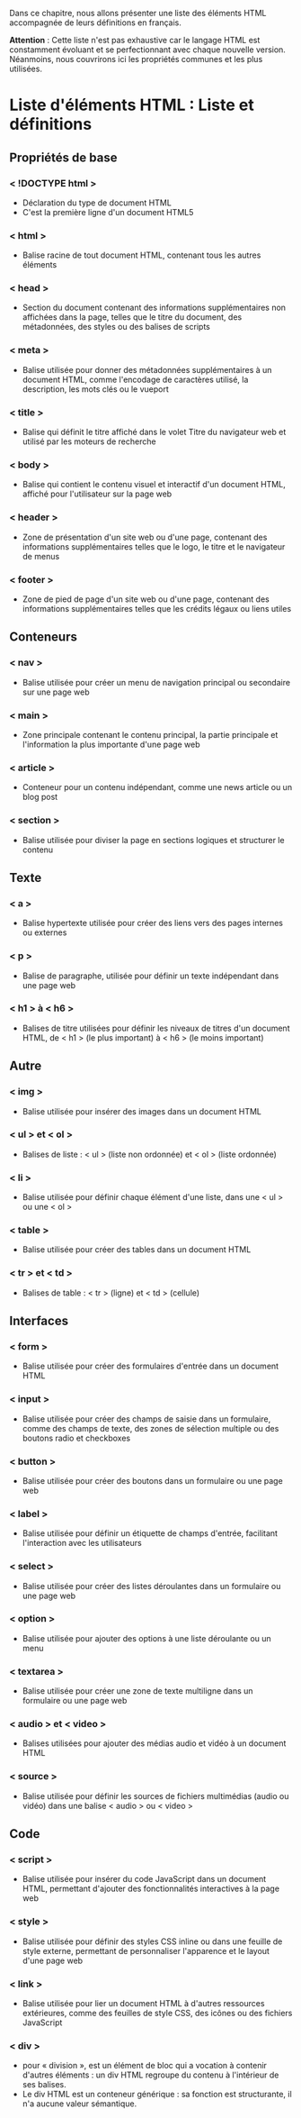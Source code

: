 Dans ce chapitre, nous allons présenter une liste des éléments HTML accompagnée de leurs définitions en français.

**Attention** : Cette liste n'est pas exhaustive car le langage HTML est constamment évoluant et se perfectionnant avec chaque nouvelle version. Néanmoins, nous couvrirons ici les propriétés communes et les plus utilisées.
# Liste d'éléments HTML : Liste et définitions
## Propriétés de base
### < !DOCTYPE html >
- Déclaration du type de document HTML
- C'est la première ligne d'un document HTML5

### < html >
- Balise racine de tout document HTML, contenant tous les autres éléments

### < head >
- Section du document contenant des informations supplémentaires non affichées dans la page, telles que le titre du document, des métadonnées, des styles ou des balises de scripts

### < meta >
- Balise utilisée pour donner des métadonnées supplémentaires à un document HTML, comme l'encodage de caractères utilisé, la description, les mots clés ou le vueport

### < title >
- Balise qui définit le titre affiché dans le volet Titre du navigateur web et utilisé par les moteurs de recherche

### < body >
- Balise qui contient le contenu visuel et interactif d'un document HTML, affiché pour l'utilisateur sur la page web

### < header >
- Zone de présentation d'un site web ou d'une page, contenant des informations supplémentaires telles que le logo, le titre et le navigateur de menus

### < footer >
 - Zone de pied de page d'un site web ou d'une page, contenant des informations supplémentaires telles que les crédits légaux ou liens utiles

## Conteneurs
### < nav >
- Balise utilisée pour créer un menu de navigation principal ou secondaire sur une page web

### < main >
- Zone principale contenant le contenu principal, la partie principale et l'information la plus importante d'une page web

### < article >
 - Conteneur pour un contenu indépendant, comme une news article ou un blog post

### < section >
 - Balise utilisée pour diviser la page en sections logiques et structurer le contenu

## Texte
### < a >
 - Balise hypertexte utilisée pour créer des liens vers des pages internes ou externes

### < p >
 - Balise de paragraphe, utilisée pour définir un texte indépendant dans une page web

### < h1 > à < h6 >
 - Balises de titre utilisées pour définir les niveaux de titres d'un document HTML, de < h1 > (le plus important) à < h6 > (le moins important)

## Autre
### < img >
 - Balise utilisée pour insérer des images dans un document HTML

### < ul > et < ol >
 - Balises de liste : < ul > (liste non ordonnée) et < ol > (liste ordonnée)

### < li >
 - Balise utilisée pour définir chaque élément d'une liste, dans une < ul > ou une < ol >

### < table >
 - Balise utilisée pour créer des tables dans un document HTML

### < tr > et < td >
 - Balises de table : < tr > (ligne) et < td > (cellule)

## Interfaces
### < form >
 - Balise utilisée pour créer des formulaires d'entrée dans un document HTML

### < input >
 - Balise utilisée pour créer des champs de saisie dans un formulaire, comme des champs de texte, des zones de sélection multiple ou des boutons radio et checkboxes

### < button >
 - Balise utilisée pour créer des boutons dans un formulaire ou une page web

### < label >
 - Balise utilisée pour définir un étiquette de champs d'entrée, facilitant l'interaction avec les utilisateurs

### < select >
 - Balise utilisée pour créer des listes déroulantes dans un formulaire ou une page web

### < option >
 - Balise utilisée pour ajouter des options à une liste déroulante ou un menu

### < textarea >
 - Balise utilisée pour créer une zone de texte multiligne dans un formulaire ou une page web

### < audio > et < video >
 - Balises utilisées pour ajouter des médias audio et vidéo à un document HTML

### < source >
 - Balise utilisée pour définir les sources de fichiers multimédias (audio ou vidéo) dans une balise < audio > ou < video >

## Code
### < script >
 - Balise utilisée pour insérer du code JavaScript dans un document HTML, permettant d'ajouter des fonctionnalités interactives à la page web

### < style >
 - Balise utilisée pour définir des styles CSS inline ou dans une feuille de style externe, permettant de personnaliser l'apparence et le layout d'une page web

### < link >
 - Balise utilisée pour lier un document HTML à d'autres ressources extérieures, comme des feuilles de style CSS, des icônes ou des fichiers JavaScript

### < div >
- pour « division », est un élément de bloc qui a vocation à contenir d'autres éléments : un div HTML regroupe du contenu à l'intérieur de ses balises.
- Le div HTML est un conteneur générique : sa fonction est structurante, il n'a aucune valeur sémantique.
